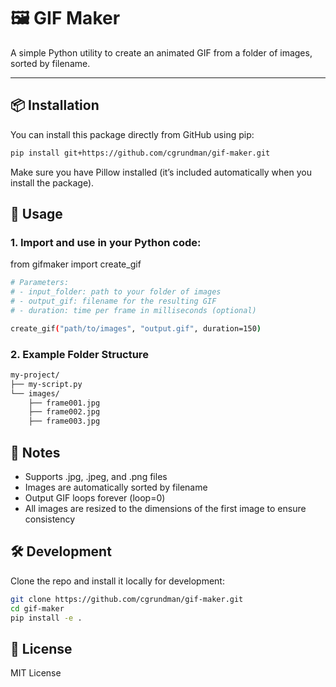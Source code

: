 # 🖼️ GIF Maker

A simple Python utility to create an animated GIF from a folder of images, sorted by filename.

---

## 📦 Installation

You can install this package directly from GitHub using pip:

```bash
pip install git+https://github.com/cgrundman/gif-maker.git
```
Make sure you have Pillow installed (it’s included automatically when you install the package).

## 🧰 Usage

### 1. Import and use in your Python code:

from gifmaker import create_gif

```bash
# Parameters:
# - input_folder: path to your folder of images
# - output_gif: filename for the resulting GIF
# - duration: time per frame in milliseconds (optional)

create_gif("path/to/images", "output.gif", duration=150)
```
### 2. Example Folder Structure

```bash
my-project/
├── my-script.py
└── images/
    ├── frame001.jpg
    ├── frame002.jpg
    ├── frame003.jpg
```

## 📝 Notes

<ul>
    <li>Supports .jpg, .jpeg, and .png files</li>
    <li>Images are automatically sorted by filename</li>
    <li>Output GIF loops forever (loop=0)</li>
    <li>All images are resized to the dimensions of the first image to ensure consistency</li>
</ul>

## 🛠️ Development

Clone the repo and install it locally for development:

```bash
git clone https://github.com/cgrundman/gif-maker.git
cd gif-maker
pip install -e .
```

## 📄 License

MIT License